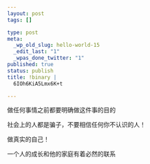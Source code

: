 ```yaml
--- 
layout: post
tags: []

type: post
meta: 
  _wp_old_slug: hello-world-15
  _edit_last: "1"
  _wpas_done_twitter: "1"
published: true
status: publish
title: !binary |
  6IOh6KiA5Lmx6K+t

---
```

做任何事情之前都要明确做这件事的目的

社会上的人都是骗子，不要相信任何你不认识的人！

做真实的自己！

一个人的成长和他的家庭有着必然的联系
